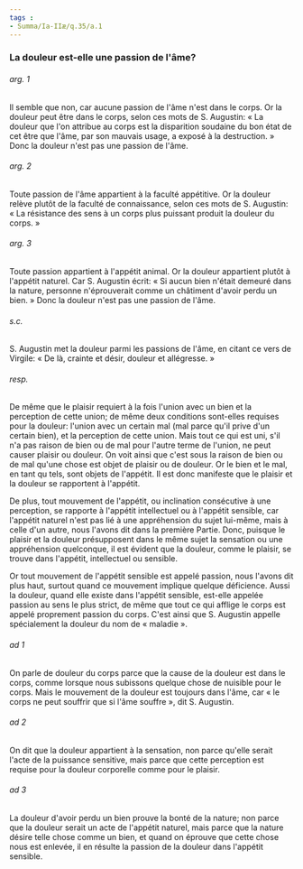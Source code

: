 ```yaml
---
tags : 
- Summa/Ia-IIæ/q.35/a.1
---
```


### La douleur est-elle une passion de l'âme?

###### arg. 1
Il semble que non, car aucune passion de l'âme n'est dans le corps. Or la douleur peut être dans le corps, selon ces mots de S. Augustin: « La douleur que l'on attribue au corps est la disparition soudaine du bon état de cet être que l'âme, par son mauvais usage, a exposé à la destruction. » Donc la douleur n'est pas une passion de l'âme. 

###### arg. 2
Toute passion de l'âme appartient à la faculté appétitive. Or la douleur relève plutôt de la faculté de connaissance, selon ces mots de S. Augustin: « La résistance des sens à un corps plus puissant produit la douleur du corps. » 

###### arg. 3
Toute passion appartient à l'appétit animal. Or la douleur appartient plutôt à l'appétit naturel. Car S. Augustin écrit: « Si aucun bien n'était demeuré dans la nature, personne n'éprouverait comme un châtiment d'avoir perdu un bien. » Donc la douleur n'est pas une passion de l'âme. 

###### s.c.
S. Augustin met la douleur parmi les passions de l'âme, en citant ce vers de Virgile: « De là, crainte et désir, douleur et allégresse. » 

###### resp.
De même que le plaisir requiert à la fois l'union avec un bien et la perception de cette union; de même deux conditions sont-elles requises pour la douleur: l'union avec un certain mal (mal parce qu'il prive d'un certain bien), et la perception de cette union. Mais tout ce qui est uni, s'il n'a pas raison de bien ou de mal pour l'autre terme de l'union, ne peut causer plaisir ou douleur. On voit ainsi que c'est sous la raison de bien ou de mal qu'une chose est objet de plaisir ou de douleur. Or le bien et le mal, en tant qu tels, sont objets de l'appétit. Il est donc manifeste que le plaisir et la douleur se rapportent à l'appétit. 

De plus, tout mouvement de l'appétit, ou inclination consécutive à une perception, se rapporte à l'appétit intellectuel ou à l'appétit sensible, car l'appétit naturel n'est pas lié à une appréhension du sujet lui-même, mais à celle d'un autre, nous l'avons dit dans la première Partie. Donc, puisque le plaisir et la douleur présupposent dans le même sujet la sensation ou une appréhension quelconque, il est évident que la douleur, comme le plaisir, se trouve dans l'appétit, intellectuel ou sensible. 

Or tout mouvement de l'appétit sensible est appelé passion, nous l'avons dit plus haut, surtout quand ce mouvement implique quelque déficience. Aussi la douleur, quand elle existe dans l'appétit sensible, est-elle appelée passion au sens le plus strict, de même que tout ce qui afflige le corps est appelé proprement passion du corps. C'est ainsi que S. Augustin appelle spécialement la douleur du nom de « maladie ». 

###### ad 1
On parle de douleur du corps parce que la cause de la douleur est dans le corps, comme lorsque nous subissons quelque chose de nuisible pour le corps. Mais le mouvement de la douleur est toujours dans l'âme, car « le corps ne peut souffrir que si l'âme souffre », dit S. Augustin. 

###### ad 2
On dit que la douleur appartient à la sensation, non parce qu'elle serait l'acte de la puissance sensitive, mais parce que cette perception est requise pour la douleur corporelle comme pour le plaisir. 

###### ad 3
La douleur d'avoir perdu un bien prouve la bonté de la nature; non parce que la douleur serait un acte de l'appétit naturel, mais parce que la nature désire telle chose comme un bien, et quand on éprouve que cette chose nous est enlevée, il en résulte la passion de la douleur dans l'appétit sensible. 

